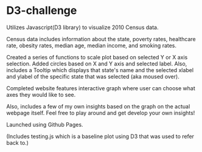# D3-challenge

Utilizes Javascript(D3 library) to visualize 2010 Census data.

Census data includes information about the state, poverty rates, healthcare rate, obesity rates, median age, median income, and smoking rates.

Created a series of functions to scale plot based on selected Y or X axis selection. Added circles based on X and Y axis and selected label. Also, includes a Tooltip which displays that state's name and the selected xlabel and ylabel of the specific state that was selected (aka moused over). 

Completed website features interactive graph where user can choose what axes they would like to see.

Also, includes a few of my own insights based on the graph on the actual webpage itself.
Feel free to play around and get develop your own insights!

Launched using Github Pages.

(Includes testing.js which is a baseline plot using D3 that was used to refer back to.)
